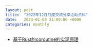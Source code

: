 ```yaml
---
layout: post
title:  "2022年12月月度交流分享活动资料"
date:   2023-01-08 21:00:00 +0000
categories: monthly
---
```


- [基于Rust的coroutine的实现原理](/res2023q1/Coroutine_Intro_with_Rust.pdf)
